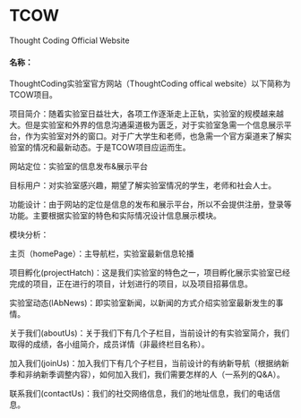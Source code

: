 # TCOW
Thought Coding Official Website

<h4>名称：</h4>
ThoughtCoding实验室官方网站（ThoughtCoding offical website）以下简称为TCOW项目。

项目简介：随着实验室日益壮大，各项工作逐渐走上正轨，实验室的规模越来越大。但是实验室和外界的信息沟通渠道极为匮乏，对于实验室急需一个信息展示平台，作为实验室对外的窗口。对于广大学生和老师，也急需一个官方渠道来了解实验室的情况和最新动态。于是TCOW项目应运而生。

网站定位：实验室的信息发布&展示平台

目标用户：对实验室感兴趣，期望了解实验室情况的学生，老师和社会人士。

功能设计：由于网站的定位是信息的发布和展示平台，所以不会提供注册，登录等功能。主要根据实验室的特色和实际情况设计信息展示模块。

模块分析：

主页（homePage）：主导航栏，实验室最新信息轮播

项目孵化(projectHatch)：这是我们实验室的特色之一，项目孵化展示实验室已经完成的项目，正在进行的项目，计划进行的项目，以及项目招募信息。

实验室动态(lAbNews)：即实验室新闻，以新闻的方式介绍实验室最新发生的事情。

关于我们(aboutUs)：关于我们下有几个子栏目，当前设计的有实验室简介，我们取得的成绩，各小组简介，成员详情（非最终栏目名称）。

加入我们(joinUs)：加入我们下有几个子栏目，当前设计的有纳新导航（根据纳新季和非纳新季调整内容），如何加入我们，我们需要怎样的人（一系列的Q&A）。

联系我们(contactUs)：我们的社交网络信息，我们的地址信息，我们的电话信息。
